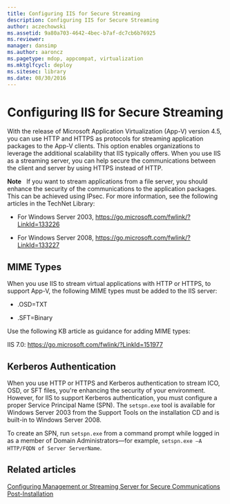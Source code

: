 ```yaml
---
title: Configuring IIS for Secure Streaming
description: Configuring IIS for Secure Streaming
author: aczechowski
ms.assetid: 9a80a703-4642-4bec-b7af-dc7cb6b76925
ms.reviewer: 
manager: dansimp
ms.author: aaroncz
ms.pagetype: mdop, appcompat, virtualization
ms.mktglfcycl: deploy
ms.sitesec: library
ms.date: 08/30/2016
---
```



# Configuring IIS for Secure Streaming


With the release of Microsoft Application Virtualization (App-V) version 4.5, you can use HTTP and HTTPS as protocols for streaming application packages to the App-V clients. This option enables organizations to leverage the additional scalability that IIS typically offers. When you use IIS as a streaming server, you can help secure the communications between the client and server by using HTTPS instead of HTTP.

**Note**  
If you want to stream applications from a file server, you should enhance the security of the communications to the application packages. This can be achieved using IPsec. For more information, see the following articles in the TechNet Library:

-   For Windows Server 2003, <https://go.microsoft.com/fwlink/?LinkId=133226>

-   For Windows Server 2008, <https://go.microsoft.com/fwlink/?LinkId=133227>

 

## MIME Types


When you use IIS to stream virtual applications with HTTP or HTTPS, to support App-V, the following MIME types must be added to the IIS server:

-   .OSD=TXT

-   .SFT=Binary

Use the following KB article as guidance for adding MIME types:

IIS 7.0: <https://go.microsoft.com/fwlink/?LinkId=151977>

## Kerberos Authentication


When you use HTTP or HTTPS and Kerberos authentication to stream ICO, OSD, or SFT files, you're enhancing the security of your environment. However, for IIS to support Kerberos authentication, you must configure a proper Service Principal Name (SPN). The `setspn.exe` tool is available for Windows Server 2003 from the Support Tools on the installation CD and is built-in to Windows Server 2008.

To create an SPN, run `setspn.exe` from a command prompt while logged in as a member of Domain Administrators—for example, `setspn.exe –A HTTP/FQDN of Server ServerName`.

## Related articles


[Configuring Management or Streaming Server for Secure Communications Post-Installation](configuring-management-or-streaming-server-for-secure-communications-post-installation.md)

 

 





